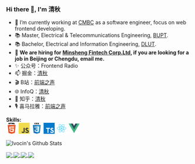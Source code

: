 ### Hi there 👋, I'm 清秋

<!--
**Ivocin/Ivocin** is a ✨ _special_ ✨ repository because its `README.md` (this file) appears on your GitHub profile.

Here are some ideas to get you started:

- 🔭 I’m currently working on ...
- 🌱 I’m currently learning ...
- 👯 I’m looking to collaborate on ...
- 🤔 I’m looking for help with ...
- 💬 Ask me about ...
- 📫 How to reach me: ...
- 😄 Pronouns: ...
- ⚡ Fun fact: ...
-->

- 🔭 I’m currently working at [CMBC](http://www.cmbc.com.cn/) as a software engineer, focus on web frontend developing.
- 📚 Master, Electrical & Telecommunications Engineering, [BUPT](https://www.bupt.edu.cn/).
- 📚 Bachelor, Electrical and Information Engineering, [DLUT](https://www.dlut.edu.cn/).
- 👯 **We are hiring for [Minsheng Fintech Corp.Ltd](https://www.mskj.com/index.htm), if you are looking for a job in Beijing or Chengdu, email me.**
- ✨ 公众号：Frontend Radio
- 📫 掘金：[清秋](https://juejin.cn/user/940837682306830)
- 🎬 B站：[前端之声](https://space.bilibili.com/30473568)
- 🌐 InfoQ：[清秋](https://www.infoq.cn/u/ivocin/publish)
- 🧩 知乎：[清秋](https://www.zhihu.com/people/Ivocin)
- 🎙️ 喜马拉雅：[前端之声](https://www.ximalaya.com/zhubo/74381102/)

**Skills:**  
<code><img height="30" src="https://raw.githubusercontent.com/github/explore/80688e429a7d4ef2fca1e82350fe8e3517d3494d/topics/html/html.png"></code>
<code><img height="30" src="https://raw.githubusercontent.com/github/explore/80688e429a7d4ef2fca1e82350fe8e3517d3494d/topics/javascript/javascript.png"></code>
<code><img height="30" src="https://raw.githubusercontent.com/github/explore/80688e429a7d4ef2fca1e82350fe8e3517d3494d/topics/css/css.png"></code>
<code><img height="30" src="https://raw.githubusercontent.com/github/explore/80688e429a7d4ef2fca1e82350fe8e3517d3494d/topics/typescript/typescript.png"></code>
<code><img height="30" src="https://raw.githubusercontent.com/github/explore/80688e429a7d4ef2fca1e82350fe8e3517d3494d/topics/react/react.png"></code>
<code><img height="30" src="https://raw.githubusercontent.com/github/explore/80688e429a7d4ef2fca1e82350fe8e3517d3494d/topics/vue/vue.png"></code>


![Ivocin's Github Stats](https://github-readme-stats.vercel.app/api?username=Ivocin&show_icons=true&theme=merko)

<a href="https://github.com/Ivocin/Translation">
  <img align="center" src="https://github-readme-stats.vercel.app/api/pin/?username=Ivocin&repo=Translation&theme=merko" />
</a>
<a href="https://github.com/Ivocin/vite-playgrounds">
  <img align="center" src="https://github-readme-stats.vercel.app/api/pin/?username=Ivocin&repo=vite-playgrounds&theme=merko" />
</a>

<a href="https://github.com/vitejs/docs-cn">
  <img align="center" src="https://github-readme-stats.vercel.app/api/pin/?username=vitejs&repo=docs-cn&theme=merko" />
</a>
<a href="https://github.com/xitu/gold-miner">
  <img align="center" src="https://github-readme-stats.vercel.app/api/pin/?username=xitu&repo=gold-miner&theme=merko" />
</a>
